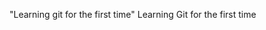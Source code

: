 "Learning git for the first time" 
L e a r n i n g  
 G i t  
 f o r  
 t h e  
 f i r s t  
 t i m e  
 